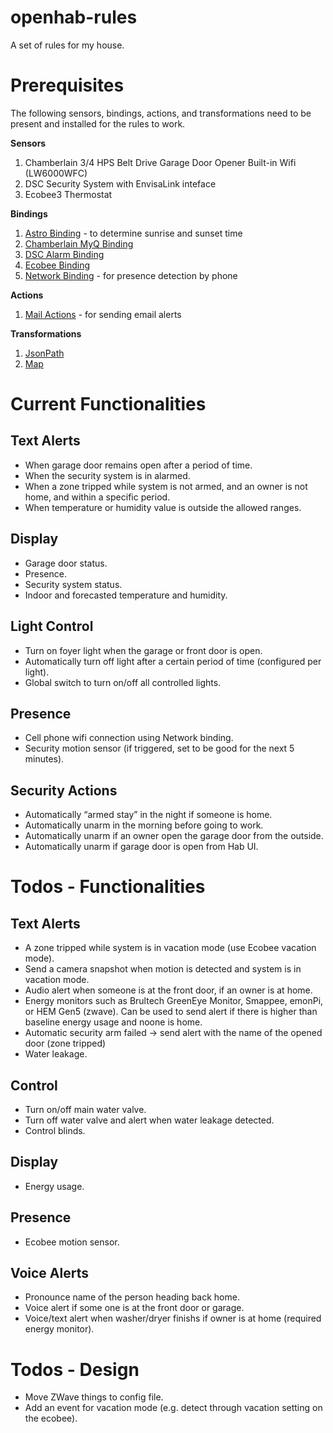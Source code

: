 # openhab-rules
A set of rules for my house.

# Prerequisites
The following sensors, bindings, actions, and transformations need to be present and installed for the rules to work.

**Sensors**
1. Chamberlain 3/4 HPS Belt Drive Garage Door Opener Built-in Wifi (LW6000WFC)
2. DSC Security System with EnvisaLink inteface
3. Ecobee3 Thermostat

**Bindings**
1. [Astro Binding](https://docs.openhab.org/addons/bindings/astro/readme.html) - to determine sunrise and sunset time
1. [Chamberlain MyQ Binding](https://docs.openhab.org/addons/bindings/myq1/readme.html)
2. [DSC Alarm Binding](https://docs.openhab.org/addons/bindings/dscalarm/readme.html)
3. [Ecobee Binding](https://docs.openhab.org/addons/bindings/ecobee1/readme.html)
4. [Network Binding](https://docs.openhab.org/addons/bindings/network/readme.html) - for presence detection by phone

**Actions**
1. [Mail Actions](https://docs.openhab.org/addons/actions/mail/readme.html) - for sending email alerts

**Transformations**
1. [JsonPath](https://docs.openhab.org/addons/transformations/jsonpath/readme.html)
2. [Map](https://docs.openhab.org/addons/transformations/map/readme.html)

# Current Functionalities
## Text Alerts
* When garage door remains open after a period of time.
* When the security system is in alarmed.
* When a zone tripped while system is not armed, and an owner is not home, and within a specific period. 
* When temperature or humidity value is outside the allowed ranges.

## Display
* Garage door status.
* Presence.
* Security system status.
* Indoor and forecasted temperature and humidity.

## Light Control
* Turn on foyer light when the garage or front door is open.
* Automatically turn off light after a certain period of time (configured per light).
* Global switch to turn on/off all controlled lights.

## Presence
* Cell phone wifi connection using Network binding.
* Security motion sensor (if triggered, set to be good for the next 5 minutes).

## Security Actions
* Automatically “armed stay” in the night if someone is home.
* Automatically unarm in the morning before going to work.
* Automatically unarm if an owner open the garage door from the outside.
* Automatically unarm if garage door is open from Hab UI.

# Todos - Functionalities
## Text Alerts
* A zone tripped while system is in vacation mode (use Ecobee vacation mode).
* Send a camera snapshot when motion is detected and system is in vacation mode.
* Audio alert when someone is at the front door, if an owner is at home.
* Energy monitors such as Brultech GreenEye Monitor, Smappee, emonPi, or HEM Gen5 (zwave). Can be used to send alert if there is higher than baseline energy usage and noone is home.
* Automatic security arm failed -> send alert with the name of the opened door (zone tripped)
* Water leakage.

## Control
* Turn on/off main water valve.
* Turn off water valve and alert when water leakage detected.
* Control blinds.

## Display
* Energy usage.

## Presence
* Ecobee motion sensor.

## Voice Alerts
* Pronounce name of the person heading back home.
* Voice alert if some one is at the front door or garage.
* Voice/text alert when washer/dryer finishs if owner is at home (required energy monitor).

# Todos - Design
* Move ZWave things to config file.
* Add an event for vacation mode (e.g. detect through vacation setting on the ecobee).
